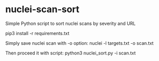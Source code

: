 # nuclei-scan-sort

Simple Python script to sort nuclei scans by severity and URL

pip3 install -r requirements.txt

Simply save nuclei scan with -o option:
nuclei -l targets.txt -o scan.txt

Then proceed it with script:
python3 nuclei_sort.py -i scan.txt

